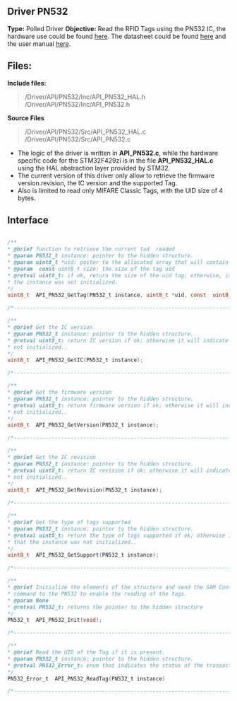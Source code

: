 ## Driver PN532
 **Type:** Polled Driver
 **Objective:** Read the RFID Tags using the PN532 IC, the hardware use could be found [here](https://www.elechouse.com/elechouse/images/product/PN532_module_V3/PN532_shematic_drowing.pdf). The datasheet could be found [here](https://www.nxp.com/docs/en/nxp/data-sheets/PN532_C1.pdf) and the user manual [here](https://www.nxp.com/docs/en/user-guide/141520.pdf).
 
## **Files:**
**Include files:**
> /Driver/API/PN532/Inc/API_PN532_HAL.h
> /Driver/API/PN532/Inc/API_PN532.h

**Source Files**
> /Driver/API/PN532/Src/API_PN532_HAL.c
> /Driver/API/PN532/Src/API_PN532.c

* The logic of the driver is written in **API_PN532.c**, while the hardware specific code for the STM32F429zi is in the file **API_PN532_HAL.c** using the HAL abstraction layer provided by STM32.
*  The current version of this driver only allow to retrieve the firmware version.revision, the IC version and the supported Tag.
* Also is limited to read only MIFARE Classic Tags, with the UID size of 4 bytes.

## Interface

```c

/**
* @brief function to retrieve the current tad  readed
* @param PN532_t instance: pointer to the hidden structure.
* @param uint8_t *uid: poiter to the allocated array that will contain the tad  uid
* @param  const uint8_t size: the size of the tag uid
* @retval uint8_t: if ok, return the size of the uid tag; otherwise, it indicates that
* the instance was not initialized.
*/
uint8_t  API_PN532_GetTag(PN532_t instance, uint8_t *uid, const  uint8_t size);

/*----------------------------------------------------------------------------*/

/**
* @brief Get the IC version
* @param PN532_t instance: pointer to the hidden structure.
* @retval uint8_t: return IC version if ok; otherwise it will indicate that the instance was
* not initialized..
*/
uint8_t  API_PN532_GetIC(PN532_t instance);

/*----------------------------------------------------------------------------*/

/**
* @brief Get the firmware version
* @param PN532_t instance: pointer to the hidden structure.
* @retval uint8_t: return firmware version if ok; otherwise it will indicate that the instance was
* not initialized..
*/
uint8_t  API_PN532_GetVersion(PN532_t instance);

/*----------------------------------------------------------------------------*/

/**
* @brief Get the IC revision
* @param PN532_t instance: pointer to the hidden structure.
* @retval uint8_t: return IC revision if ok; otherwise it will indicate that the instance was
* not initialized..
*/
uint8_t  API_PN532_GetRevision(PN532_t instance);

/*----------------------------------------------------------------------------*/

/**
* @brief Get the type of tags supported
* @param PN532_t instance: pointer to the hidden structure.
* @retval uint8_t: return the type of tags supported if ok; otherwise it will indicate
* that the instance was not initialized..
*/
uint8_t  API_PN532_GetSupport(PN532_t instance);

/*----------------------------------------------------------------------------*/

/**
* @brief Initialize the elements of the structure and send the SAM Config
* command to the PN532 to enable the reading of the tags.
* @param None
* @retval PN532_t: returns the pointer to the hidden structure
*/
PN532_t  API_PN532_Init(void);

/*----------------------------------------------------------------------------*/

/**
* @brief Read the UID of the Tag if it is present.
* @param PN532_t instance: pointer to the hidden structure.
* @retval PN532_Error_t: enum that indicates the status of the transaction with the PN532.
*/
PN532_Error_t  API_PN532_ReadTag(PN532_t instance)

/*----------------------------------------------------------------------------*/
```